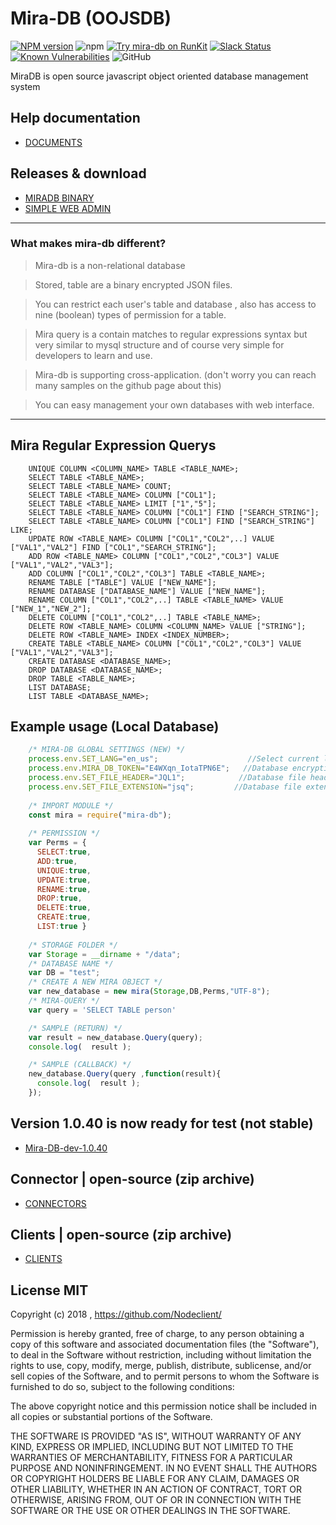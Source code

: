 # Mira-DB (OOJSDB)

[![NPM version][npm-image]][npm-url]
![npm](https://img.shields.io/npm/dt/mira-db)
[![Try mira-db on RunKit](https://badge.runkitcdn.com/mira-db.svg)](https://npm.runkit.com/mira-db)
[![Slack Status](https://img.shields.io/badge/slack-Nodeclient-blue.svg?longCache=true&style=flat)](https://join.slack.com/t/nodeclient/shared_invite/enQtNDg5NzE0MjQyNTMyLTE3ZTdkMDQ0ODEzZThmNDQ3NjhhZGMwZWQ4MDI0YTI2MDEwOTQ3YjVjZmUyY2FmZTlhN2IwMDYwNmI4YjhjNzk)
[![Known Vulnerabilities](https://snyk.io/test/npm/mira-db/badge.svg)](https://snyk.io/test/npm/mira-db)
![GitHub](https://img.shields.io/github/license/mashape/apistatus.svg)

MiraDB is open source javascript object oriented database management system 

## Help documentation
* [DOCUMENTS][df9]

## Releases & download
* [MIRADB BINARY][df15]
* [SIMPLE WEB ADMIN][df14] 


----
### What makes mira-db different?
 > Mira-db is a non-relational database
 
 > Stored, table are a binary encrypted JSON files.
 
 > You can restrict each user's table and database , also has access to nine (boolean) types of permission for a table.
 
 > Mira query is a contain matches to regular expressions syntax but very similar to mysql structure and of course very simple for developers to learn and use.

 > Mira-db is supporting cross-application. (don't worry you can reach many samples on the github page about this)
 
 > You can easy management your own databases with web interface.
 
----

## Mira Regular Expression Querys
        UNIQUE COLUMN <COLUMN_NAME> TABLE <TABLE_NAME>;
        SELECT TABLE <TABLE_NAME>; 
        SELECT TABLE <TABLE_NAME> COUNT; 
        SELECT TABLE <TABLE_NAME> COLUMN ["COL1"];
        SELECT TABLE <TABLE_NAME> LIMIT ["1","5"];
        SELECT TABLE <TABLE_NAME> COLUMN ["COL1"] FIND ["SEARCH_STRING"];
        SELECT TABLE <TABLE_NAME> COLUMN ["COL1"] FIND ["SEARCH_STRING"] LIKE; 
        UPDATE ROW <TABLE_NAME> COLUMN ["COL1","COL2",..] VALUE ["VAL1","VAL2"] FIND ["COL1","SEARCH_STRING"];
        ADD ROW <TABLE_NAME> COLUMN ["COL1","COL2","COL3"] VALUE ["VAL1","VAL2","VAL3"]; 
        ADD COLUMN ["COL1","COL2","COL3"] TABLE <TABLE_NAME>; 
        RENAME TABLE ["TABLE"] VALUE ["NEW_NAME"]; 
        RENAME DATABASE ["DATABASE_NAME"] VALUE ["NEW_NAME"]; 
        RENAME COLUMN ["COL1","COL2",..] TABLE <TABLE_NAME> VALUE ["NEW_1","NEW_2"]; 
        DELETE COLUMN ["COL1","COL2",..] TABLE <TABLE_NAME>; 
        DELETE ROW <TABLE_NAME> COLUMN <COLUMN_NAME> VALUE ["STRING"];
        DELETE ROW <TABLE_NAME> INDEX <INDEX_NUMBER>;
        CREATE TABLE <TABLE_NAME> COLUMN ["COL1","COL2","COL3"] VALUE ["VAL1","VAL2","VAL3"];
        CREATE DATABASE <DATABASE_NAME>;
        DROP DATABASE <DATABASE_NAME>;
        DROP TABLE <TABLE_NAME>;
        LIST DATABASE;
        LIST TABLE <DATABASE_NAME>;
        
## Example usage (Local Database)

```js
    /* MIRA-DB GLOBAL SETTINGS (NEW) */
    process.env.SET_LANG="en_us";                    //Select current language
    process.env.MIRA_DB_TOKEN="E4WXqn_IotaTPN6E";   //Database encryption security token
    process.env.SET_FILE_HEADER="JQL1";            //Database file header
    process.env.SET_FILE_EXTENSION="jsq";         //Database file extension (Do not use the dot)
    
    /* IMPORT MODULE */
    const mira = require("mira-db");
    
    /* PERMISSION */
    var Perms = { 
      SELECT:true,
      ADD:true,
      UNIQUE:true,
      UPDATE:true,
      RENAME:true,
      DROP:true,
      DELETE:true,
      CREATE:true,
      LIST:true }
      
    /* STORAGE FOLDER */
    var Storage = __dirname + "/data";
    /* DATABASE NAME */
    var DB = "test";
    /* CREATE A NEW MIRA OBJECT */
    var new_database = new mira(Storage,DB,Perms,"UTF-8");
    /* MIRA-QUERY */
    var query = 'SELECT TABLE person'
```

```js   
    /* SAMPLE (RETURN) */
    var result = new_database.Query(query);  
    console.log(  result );
```
```js     
    /* SAMPLE (CALLBACK) */
    new_database.Query(query ,function(result){
      console.log(  result );
    });           
```

## Version 1.0.40 is now ready for test (not stable)
* [Mira-DB-dev-1.0.40][df200]

## Connector | open-source (zip archive)
* [CONNECTORS][df1]

## Clients | open-source (zip archive)
* [CLIENTS][df2]


## License MIT

Copyright (c) 2018 , https://github.com/Nodeclient/

Permission is hereby granted, free of charge, to any person obtaining
a copy of this software and associated documentation files (the
"Software"), to deal in the Software without restriction, including
without limitation the rights to use, copy, modify, merge, publish,
distribute, sublicense, and/or sell copies of the Software, and to
permit persons to whom the Software is furnished to do so, subject to
the following conditions:

The above copyright notice and this permission notice shall be
included in all copies or substantial portions of the Software.

THE SOFTWARE IS PROVIDED "AS IS", WITHOUT WARRANTY OF ANY KIND,
EXPRESS OR IMPLIED, INCLUDING BUT NOT LIMITED TO THE WARRANTIES OF
MERCHANTABILITY, FITNESS FOR A PARTICULAR PURPOSE AND
NONINFRINGEMENT. IN NO EVENT SHALL THE AUTHORS OR COPYRIGHT HOLDERS BE
LIABLE FOR ANY CLAIM, DAMAGES OR OTHER LIABILITY, WHETHER IN AN ACTION
OF CONTRACT, TORT OR OTHERWISE, ARISING FROM, OUT OF OR IN CONNECTION
WITH THE SOFTWARE OR THE USE OR OTHER DEALINGS IN THE SOFTWARE.

   [df142]: <https://github.com/Nodeclient/Mira-DB/blob/master/language/readme.md>
   [df141]: <https://github.com/Nodeclient/Mira-DB/blob/master/language/sample.json>
   [df200]: <https://github.com/Nodeclient/Mira-DB/tree/master/sources/mira-dev-1.0.40>
   [df2]: <https://git.io/fpQur>
   [df1]: <https://git.io/fpQua>
   [df15]: <https://git.io/fpabN>
   [df14]: <https://nodeclient.github.io/helpdocs/#simple-admin-section>
   [df9]: <https://nodeclient.github.io/helpdocs/>

   [npm-image]: https://img.shields.io/npm/v/mira-db.svg?style=flat
   [npm-url]: https://npmjs.org/package/mira-db
   [downloads-image]: https://img.shields.io/npm/dm/mira-db.svg?style=flat
   [downloads-url]: https://npmjs.org/package/mira-db
